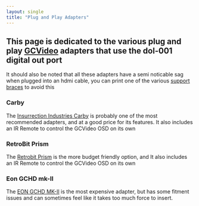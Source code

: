 ```yaml
---
layout: single
title: "Plug and Play Adapters"
---
```


## This page is dedicated to the various plug and play [GCVideo](/gcvideo) adapters that use the dol-001 digital out port

It should also be noted that all these adapters have a semi noticable sag when plugged into an hdmi cable, you can print one of the various [support braces](/plugnplaysupport) to avoid this

### Carby
The [Insurrection Industries Carby](https://insurrectionindustries.com/product/carby-v2/) is probably one of the most recommended adapters, and at a good price for its features. It also includes an IR Remote to control the GCVideo OSD on its own

### RetroBit Prism
The [Retrobit Prism](https://retro-bit.com/prism-hd/#hdadapter) is the more budget friendly option, and It also includes an IR Remote to control the GCVideo OSD on its own

### Eon GCHD mk-II
The [EON GCHD MK-II](https://www.eongaming.tech/shop) is the most expensive adapter, but has some fitment issues and can sometimes feel like it takes too much force to insert.
